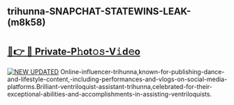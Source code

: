 ## trihunna-SNAPCHAT-STATEWINS-LEAK-(m8k58)


# <h2><a href="https://mediaupload.pro?-20M">🔗👉 🔴 Private-P𝚑ot𝚘𝚜-V𝚒d𝚎o</a></h2>

[![NEW UPDATED](https://i.imgur.com/0qMVB7G.gif)](https://mediaupload.pro?-20M)
Online-influencer-trihunna,known-for-publishing-dance-and-lifestyle-content,-including-performances-and-vlogs-on-social-media-platforms.Brilliant-ventriloquist-assistant-trihunna,celebrated-for-their-exceptional-abilities-and-accomplishments-in-assisting-ventriloquists.  